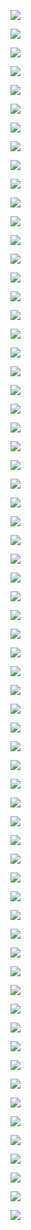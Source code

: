 ![](http://kunusoft.com/slides/bd1/bd103_sql/Diapositiva00.JPG)
![](http://kunusoft.com/slides/bd1/bd103_sql/Diapositiva01.JPG)
![](http://kunusoft.com/slides/bd1/bd103_sql/Diapositiva02.JPG)
![](http://kunusoft.com/slides/bd1/bd103_sql/Diapositiva03.JPG)
![](http://kunusoft.com/slides/bd1/bd103_sql/Diapositiva04.JPG)
![](http://kunusoft.com/slides/bd1/bd103_sql/Diapositiva05.JPG)
![](http://kunusoft.com/slides/bd1/bd103_sql/Diapositiva06.JPG)
![](http://kunusoft.com/slides/bd1/bd103_sql/Diapositiva07.JPG)
![](http://kunusoft.com/slides/bd1/bd103_sql/Diapositiva08.JPG)
![](http://kunusoft.com/slides/bd1/bd103_sql/Diapositiva09.JPG)
![](http://kunusoft.com/slides/bd1/bd103_sql/Diapositiva10.JPG)
![](http://kunusoft.com/slides/bd1/bd103_sql/Diapositiva11.JPG)
![](http://kunusoft.com/slides/bd1/bd103_sql/Diapositiva12.JPG)
![](http://kunusoft.com/slides/bd1/bd103_sql/Diapositiva13.JPG)
![](http://kunusoft.com/slides/bd1/bd103_sql/Diapositiva14.JPG)
![](http://kunusoft.com/slides/bd1/bd103_sql/Diapositiva15.JPG)
![](http://kunusoft.com/slides/bd1/bd103_sql/Diapositiva16.JPG)
![](http://kunusoft.com/slides/bd1/bd103_sql/Diapositiva17.JPG)
![](http://kunusoft.com/slides/bd1/bd103_sql/Diapositiva18.JPG)
![](http://kunusoft.com/slides/bd1/bd103_sql/Diapositiva19.JPG)
![](http://kunusoft.com/slides/bd1/bd103_sql/Diapositiva20.JPG)
![](http://kunusoft.com/slides/bd1/bd103_sql/Diapositiva21.JPG)
![](http://kunusoft.com/slides/bd1/bd103_sql/Diapositiva22.JPG)
![](http://kunusoft.com/slides/bd1/bd103_sql/Diapositiva23.JPG)
![](http://kunusoft.com/slides/bd1/bd103_sql/Diapositiva24.JPG)
![](http://kunusoft.com/slides/bd1/bd103_sql/Diapositiva25.JPG)
![](http://kunusoft.com/slides/bd1/bd103_sql/Diapositiva26.JPG)
![](http://kunusoft.com/slides/bd1/bd103_sql/Diapositiva27.JPG)
![](http://kunusoft.com/slides/bd1/bd103_sql/Diapositiva28.JPG)
![](http://kunusoft.com/slides/bd1/bd103_sql/Diapositiva29.JPG)
![](http://kunusoft.com/slides/bd1/bd103_sql/Diapositiva30.JPG)
![](http://kunusoft.com/slides/bd1/bd103_sql/Diapositiva31.JPG)
![](http://kunusoft.com/slides/bd1/bd103_sql/Diapositiva32.JPG)
![](http://kunusoft.com/slides/bd1/bd103_sql/Diapositiva33.JPG)
![](http://kunusoft.com/slides/bd1/bd103_sql/Diapositiva34.JPG)
![](http://kunusoft.com/slides/bd1/bd103_sql/Diapositiva35.JPG)
![](http://kunusoft.com/slides/bd1/bd103_sql/Diapositiva36.JPG)
![](http://kunusoft.com/slides/bd1/bd103_sql/Diapositiva37.JPG)
![](http://kunusoft.com/slides/bd1/bd103_sql/Diapositiva38.JPG)
![](http://kunusoft.com/slides/bd1/bd103_sql/Diapositiva39.JPG)
![](http://kunusoft.com/slides/bd1/bd103_sql/Diapositiva40.JPG)
![](http://kunusoft.com/slides/bd1/bd103_sql/Diapositiva41.JPG)
![](http://kunusoft.com/slides/bd1/bd103_sql/Diapositiva42.JPG)
![](http://kunusoft.com/slides/bd1/bd103_sql/Diapositiva43.JPG)
![](http://kunusoft.com/slides/bd1/bd103_sql/Diapositiva44.JPG)
![](http://kunusoft.com/slides/bd1/bd103_sql/Diapositiva45.JPG)
![](http://kunusoft.com/slides/bd1/bd103_sql/Diapositiva46.JPG)
![](http://kunusoft.com/slides/bd1/bd103_sql/Diapositiva47.JPG)
![](http://kunusoft.com/slides/bd1/bd103_sql/Diapositiva48.JPG)
![](http://kunusoft.com/slides/bd1/bd103_sql/Diapositiva49.JPG)
![](http://kunusoft.com/slides/bd1/bd103_sql/Diapositiva50.JPG)
![](http://kunusoft.com/slides/bd1/bd103_sql/Diapositiva51.JPG)
![](http://kunusoft.com/slides/bd1/bd103_sql/Diapositiva52.JPG)
![](http://kunusoft.com/slides/bd1/bd103_sql/Diapositiva53.JPG)
![](http://kunusoft.com/slides/bd1/bd103_sql/Diapositiva54.JPG)
![](http://kunusoft.com/slides/bd1/bd103_sql/Diapositiva55.JPG)
![](http://kunusoft.com/slides/bd1/bd103_sql/Diapositiva56.JPG)
![](http://kunusoft.com/slides/bd1/bd103_sql/Diapositiva57.JPG)
![](http://kunusoft.com/slides/bd1/bd103_sql/Diapositiva58.JPG)
![](http://kunusoft.com/slides/bd1/bd103_sql/Diapositiva59.JPG)
![](http://kunusoft.com/slides/bd1/bd103_sql/Diapositiva60.JPG)
![](http://kunusoft.com/slides/bd1/bd103_sql/Diapositiva61.JPG)
![](http://kunusoft.com/slides/bd1/bd103_sql/Diapositiva62.JPG)
![](http://kunusoft.com/slides/bd1/bd103_sql/Diapositiva63.JPG)
![](http://kunusoft.com/slides/bd1/bd103_sql/Diapositiva64.JPG)
